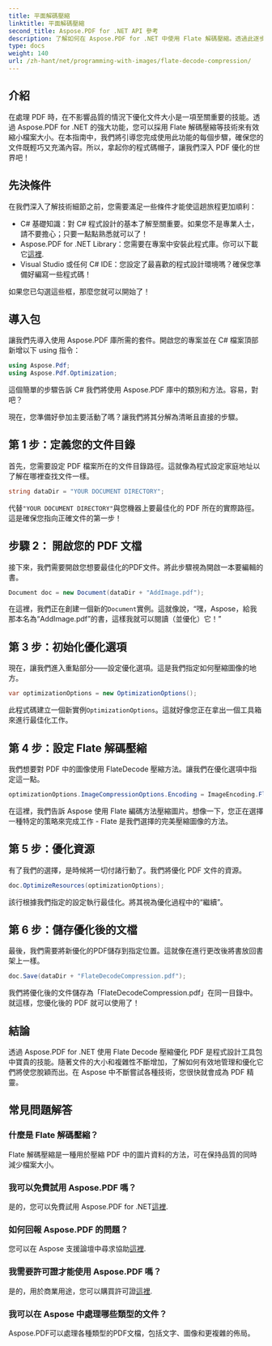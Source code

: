```yaml
---
title: 平面解碼壓縮
linktitle: 平面解碼壓縮
second_title: Aspose.PDF for .NET API 參考
description: 了解如何在 Aspose.PDF for .NET 中使用 Flate 解碼壓縮。透過此逐步指南有效優化 PDF 檔案大小。
type: docs
weight: 140
url: /zh-hant/net/programming-with-images/flate-decode-compression/
---
```

## 介紹

在處理 PDF 時，在不影響品質的情況下優化文件大小是一項至關重要的技能。透過 Aspose.PDF for .NET 的強大功能，您可以採用 Flate 解碼壓縮等技術來有效縮小檔案大小。在本指南中，我們將引導您完成使用此功能的每個步驟，確保您的文件既輕巧又充滿內容。所以，拿起你的程式碼帽子，讓我們深入 PDF 優化的世界吧！

## 先決條件

在我們深入了解技術細節之前，您需要滿足一些條件才能使這趟旅程更加順利：

- C# 基礎知識：對 C# 程式設計的基本了解至關重要。如果您不是專業人士，請不要擔心；只要一點點熟悉就可以了！
-  Aspose.PDF for .NET Library：您需要在專案中安裝此程式庫。你可以下載它[這裡](https://releases.aspose.com/pdf/net/).
- Visual Studio 或任何 C# IDE：您設定了最喜歡的程式設計環境嗎？確保您準備好編寫一些程式碼！

如果您已勾選這些框，那麼您就可以開始了！

## 導入包

讓我們先導入使用 Aspose.PDF 庫所需的套件。開啟您的專案並在 C# 檔案頂部新增以下 using 指令：

```csharp
using Aspose.Pdf;
using Aspose.Pdf.Optimization;
```

這個簡單的步驟告訴 C# 我們將使用 Aspose.PDF 庫中的類別和方法。容易，對吧？

現在，您準備好參加主要活動了嗎？讓我們將其分解為清晰且直接的步驟。

## 第 1 步：定義您的文件目錄

首先，您需要設定 PDF 檔案所在的文件目錄路徑。這就像為程式設定家庭地址以了解在哪裡查找文件一樣。

```csharp
string dataDir = "YOUR DOCUMENT DIRECTORY";
```
代替`"YOUR DOCUMENT DIRECTORY"`與您機器上要最佳化的 PDF 所在的實際路徑。這是確保您指向正確文件的第一步！

## 步驟 2： 開啟您的 PDF 文檔

接下來，我們需要開啟您想要最佳化的PDF文件。將此步驟視為開啟一本要編輯的書。

```csharp
Document doc = new Document(dataDir + "AddImage.pdf");
```
在這裡，我們正在創建一個新的`Document`實例。這就像說，“嘿，Aspose，給我那本名為“AddImage.pdf”的書，這樣我就可以閱讀（並優化）它！”

## 第 3 步：初始化優化選項

現在，讓我們進入重點部分——設定優化選項。這是我們指定如何壓縮圖像的地方。

```csharp
var optimizationOptions = new OptimizationOptions();
```
此程式碼建立一個新實例`OptimizationOptions`。這就好像您正在拿出一個工具箱來進行最佳化工作。

## 第 4 步：設定 Flate 解碼壓縮

我們想要對 PDF 中的圖像使用 FlateDecode 壓縮方法。讓我們在優化選項中指定這一點。

```csharp
optimizationOptions.ImageCompressionOptions.Encoding = ImageEncoding.Flate;
```
在這裡，我們告訴 Aspose 使用 Flate 編碼方法壓縮圖片。想像一下，您正在選擇一種特定的策略來完成工作 - Flate 是我們選擇的完美壓縮圖像的方法。

## 第 5 步：優化資源

有了我們的選擇，是時候將一切付諸行動了。我們將優化 PDF 文件的資源。

```csharp
doc.OptimizeResources(optimizationOptions);
```
該行根據我們指定的設定執行最佳化。將其視為優化過程中的“繼續”。

## 第 6 步：儲存優化後的文檔

最後，我們需要將新優化的PDF儲存到指定位置。這就像在進行更改後將書放回書架上一樣。

```csharp
doc.Save(dataDir + "FlateDecodeCompression.pdf");
```
我們將優化後的文件儲存為「FlateDecodeCompression.pdf」在同一目錄中。就這樣，您優化後的 PDF 就可以使用了！

## 結論

透過 Aspose.PDF for .NET 使用 Flate Decode 壓縮優化 PDF 是程式設計工具包中寶貴的技能。隨著文件的大小和複雜性不斷增加，了解如何有效地管理和優化它們將使您脫穎而出。在 Aspose 中不斷嘗試各種技術，您很快就會成為 PDF 精靈。

## 常見問題解答

### 什麼是 Flate 解碼壓縮？  
Flate 解碼壓縮是一種用於壓縮 PDF 中的圖片資料的方法，可在保持品質的同時減少檔案大小。

### 我可以免費試用 Aspose.PDF 嗎？  
是的，您可以免費試用 Aspose.PDF for .NET[這裡](https://releases.aspose.com/).

### 如何回報 Aspose.PDF 的問題？  
您可以在 Aspose 支援論壇中尋求協助[這裡](https://forum.aspose.com/c/pdf/10).

### 我需要許可證才能使用 Aspose.PDF 嗎？  
是的，用於商業用途，您可以購買許可證[這裡](https://purchase.aspose.com/buy).

### 我可以在 Aspose 中處理哪些類型的文件？  
Aspose.PDF可以處理各種類型的PDF文檔，包括文字、圖像和更複雜的佈局。